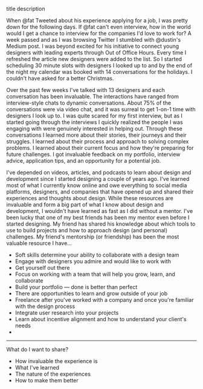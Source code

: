 title
description

When @fat Tweeted about his experience applying for a job, I was pretty down for the following days. If @fat can't even interview, how in the world would I get a chance to interview for the companies I'd love to work for? A week passed and as I was browsing Twitter I stumbled with @dustin's Medium post. I was beyond excited for his initiative to connect young designers with leading experts through Out of Office Hours. Every time I refreshed the article new designers were added to the list. So I started scheduling 30 minute slots with designers I looked up to and by the end of the night my calendar was booked with 14 conversations for the holidays. I couldn't have asked for a better Christmas.

Over the past few weeks I've talked with 13 designers and each conversation has been invaluable. The interactions have ranged from interview-style chats to dynamic conversations. About 75% of the conversations were via video chat, and it was surreal to get 1-on-1 time with designers I look up to. I was quite scared for my first interview, but as I started going through the interviews I quickly realized the people I was engaging with were genuinely interested in helping out. Through these conversations I learned more about their stories, their journeys and their struggles. I learned about their process and approach to solving complex problems. I learned about their current focus and how they're preparing for future challenges. I got invaluable feedback on my portfolio, interview advice, application tips, and an opportunity for a potential job.

I've depended on videos, articles, and podcasts to learn about design and development since I started designing a couple of years ago. I've learned most of what I currently know online and owe everything to social media platforms, designers, and companies that have opened up and shared their experiences and thoughts about design. While these resources are invaluable and form a big part of what I know about design and development, I wouldn't have learned as fast as I did without a mentor. I've been lucky that one of my best friends has been my mentor even before I started designing. My friend has shared his knowledge about which tools to use to build projects and how to approach design (and personal) challenges. My friend's mentorship (or friendship) has been the most valuable resource I have...






- Soft skills determine your ability to collaborate with a design team
- Engage with designers you admire and would like to work with
- Get yourself out there
- Focus on working with a team that will help you grow, learn, and collaborate
- Build your portfolio — done is better than perfect
- There are opportunities to learn and grow outside of your job
- Freelance after you've worked with a company and once you're familiar with the design process
- Integrate user research into your projects
- Learn about incentive alignment and how to understand your client's needs
-

---

What do I want to share?
- How invaluable the experience is
- What I've learned
- The nature of the experiences
- How to make them better
